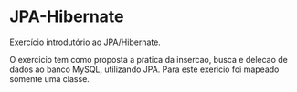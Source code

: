 # JPA-Hibernate
Exercício introdutório ao JPA/Hibernate.

O exercicio tem como proposta a pratica da insercao, busca e delecao de dados ao banco MySQL, utilizando JPA.
Para este exericio foi mapeado somente uma classe.
